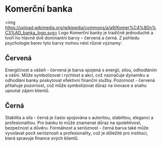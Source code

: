 # Komerční banka
<img https://upload.wikimedia.org/wikipedia/commons/a/a9/Komer%C4%8Dn%C3%AD_banka_logo.svg>
Logo Komerční banky je tradičně jednoduché a tvoří ho hlavně dvě dominantní barvy – červená a černá. Z pohledu psychologie barev tyto barvy mohou nést různé významy:
## Červená 
Energičnost a vášeň - červená je barva spojená s energií, silou, odhodláním a vášní. Může symbolizovat i rychlost a akci, což naznačuje dynamiku a odhodlání banky poskytovat efektivní finanční služby.
Pozornost - červená přitahuje pozornost, což může symbolizovat důraz na inovace a snahu upoutat zájem klientů.
## Černá
Stabilita a síla - černá je často spojována s autoritou, stabilitou, elegancí a profesionalitou. Pro banku to může znamenat důraz na spolehlivost, bezpečnost a důvěru.
Formálnost a serióznost - černá barva také může vyvolávat pocit serióznosti a profesionality, což je důležité pro instituci, která spravuje finance svých klientů.
